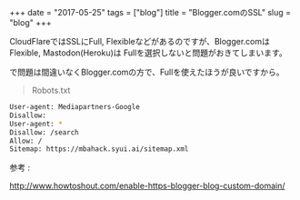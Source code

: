 +++
date = "2017-05-25"
tags = ["blog"]
title = "Blogger.comのSSL"
slug = "blog"
+++

CloudFlareではSSLにFull, Flexibleなどがあるのですが、Blogger.comはFlexible, Mastodon(Heroku)は  Fullを選択しないと問題がおきてしまいます。

で問題は間違いなくBlogger.comの方で、Fullを使えたほうが良いですから。

> Robots.txt 

```bash
User-agent: Mediapartners-Google
Disallow:
User-agent: *
Disallow: /search
Allow: /
Sitemap: https://mbahack.syui.ai/sitemap.xml
```

参考 :

http://www.howtoshout.com/enable-https-blogger-blog-custom-domain/
	  
